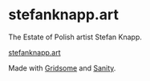 # stefanknapp.art

The Estate of Polish artist Stefan Knapp.

[stefanknapp.art](https://stefanknapp.art/)

Made with [Gridsome](https://gridsome.org/) and [Sanity](https://sanity.io/).
